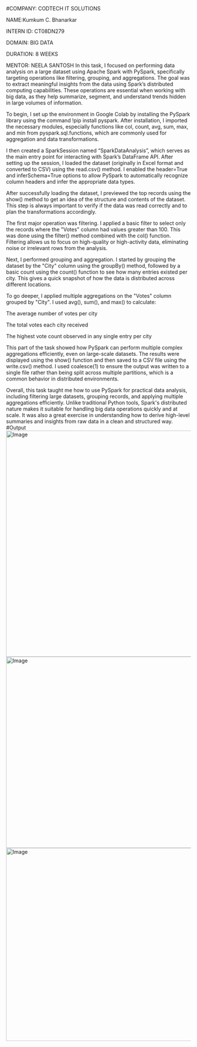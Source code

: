 #COMPANY: CODTECH IT SOLUTIONS

NAME:Kumkum C. Bhanarkar

INTERN ID: CT08DN279

DOMAIN: BIG DATA

DURATION: 8 WEEKS

MENTOR: NEELA SANTOSH
In this task, I focused on performing data analysis on a large dataset using Apache Spark with PySpark, specifically targeting operations like filtering, grouping, and aggregations. The goal was to extract meaningful insights from the data using Spark’s distributed computing capabilities. These operations are essential when working with big data, as they help summarize, segment, and understand trends hidden in large volumes of information.

To begin, I set up the environment in Google Colab by installing the PySpark library using the command !pip install pyspark. After installation, I imported the necessary modules, especially functions like col, count, avg, sum, max, and min from pyspark.sql.functions, which are commonly used for aggregation and data transformations.

I then created a SparkSession named “SparkDataAnalysis”, which serves as the main entry point for interacting with Spark’s DataFrame API. After setting up the session, I loaded the dataset (originally in Excel format and converted to CSV) using the read.csv() method. I enabled the header=True and inferSchema=True options to allow PySpark to automatically recognize column headers and infer the appropriate data types.

After successfully loading the dataset, I previewed the top records using the show() method to get an idea of the structure and contents of the dataset. This step is always important to verify if the data was read correctly and to plan the transformations accordingly.

The first major operation was filtering. I applied a basic filter to select only the records where the "Votes" column had values greater than 100. This was done using the filter() method combined with the col() function. Filtering allows us to focus on high-quality or high-activity data, eliminating noise or irrelevant rows from the analysis.

Next, I performed grouping and aggregation. I started by grouping the dataset by the "City" column using the groupBy() method, followed by a basic count using the count() function to see how many entries existed per city. This gives a quick snapshot of how the data is distributed across different locations.

To go deeper, I applied multiple aggregations on the "Votes" column grouped by "City". I used avg(), sum(), and max() to calculate:

The average number of votes per city

The total votes each city received

The highest vote count observed in any single entry per city

This part of the task showed how PySpark can perform multiple complex aggregations efficiently, even on large-scale datasets. The results were displayed using the show() function and then saved to a CSV file using the write.csv() method. I used coalesce(1) to ensure the output was written to a single file rather than being split across multiple partitions, which is a common behavior in distributed environments.

Overall, this task taught me how to use PySpark for practical data analysis, including filtering large datasets, grouping records, and applying multiple aggregations efficiently. Unlike traditional Python tools, Spark's distributed nature makes it suitable for handling big data operations quickly and at scale. It was also a great exercise in understanding how to derive high-level summaries and insights from raw data in a clean and structured way.
#Output 
<img width="1920" height="616" alt="Image" src="https://github.com/user-attachments/assets/6147a87b-31c3-4c27-95b2-b8fddb0a17c0" />
<img width="1920" height="521" alt="Image" src="https://github.com/user-attachments/assets/d9829044-1c3d-429b-bd8f-530f4640de89" />
<img width="1920" height="526" alt="Image" src="https://github.com/user-attachments/assets/a754a560-59d2-4b36-9172-6ff4232022ff" />
